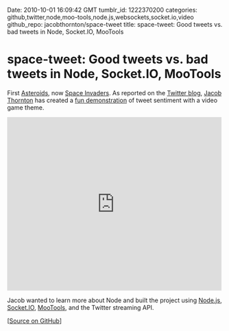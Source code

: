 Date: 2010-10-01 16:09:42 GMT
tumblr_id: 1222370200
categories: github,twitter,node,moo-tools,node.js,websockets,socket.io,video
github_repo: jacobthornton/space-tweet
title: space-tweet: Good tweets vs. bad tweets in Node, Socket.IO, MooTools

# space-tweet: Good tweets vs. bad tweets in Node, Socket.IO, MooTools

First [Asteroids](http://thechangelog.com/post/1206144430/erkie-github-com-mah-pages), now [Space Invaders](http://en.wikipedia.org/wiki/Space_Invaders). As reported on the [Twitter blog](http://engineering.twitter.com/2010/09/tool-legit.html), [Jacob Thornton](http://github.com/jacobthornton/space-tweet) has created a [fun demonstration](http://www.youtube.com/watch?v=xvDzLODyDBo) of tweet sentiment with a video game theme.


<iframe title="YouTube video player" class="youtube-player" type="text/html" width="500" height="405" src="http://www.youtube.com/embed/xvDzLODyDBo" frameborder="0"></iframe>

Jacob wanted to learn more about Node and built the project using [Node.js](http://nodejs.org), [Socket.IO](http://socket.io), [MooTools](http://mootools.net/), and the Twitter streaming API. 

[[Source on GitHub](http://github.com/jacobthornton/space-tweet)]
